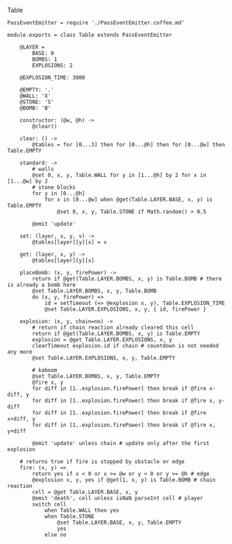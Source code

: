 Table

	PassEventEmitter = require './PassEventEmitter.coffee.md'

	module.exports = class Table extends PassEventEmitter

		@LAYER =
			BASE: 0
			BOMBS: 1
			EXPLOSIONS: 2

		@EXPLOSION_TIME: 3000

		@EMPTY: '.'
		@WALL: 'X'
		@STONE: 'S'
		@BOMB: 'B'

		constructor: (@w, @h) ->
			@clear()

		clear: () ->
			@tables = for [0...3] then for [0...@h] then for [0...@w] then Table.EMPTY

		standard: ->
			# walls
			@set 0, x, y, Table.WALL for y in [1...@h] by 2 for x in [1...@w] by 2
			# stone blocks
			for y in [0...@h]
				for x in [0...@w] when @get(Table.LAYER.BASE, x, y) is Table.EMPTY
					@set 0, x, y, Table.STONE if Math.random() > 0.5

			@emit 'update'

		set: (layer, x, y, v) ->
			@tables[layer][y][x] = v

		get: (layer, x, y) ->
			@tables[layer][y][x]

		placeBomb: (x, y, firePower) ->
			return if @get(Table.LAYER.BOMBS, x, y) is Table.BOMB # there is already a bomb here
			@set Table.LAYER.BOMBS, x, y, Table.BOMB
			do (x, y, firePower) =>
				id = setTimeout (=> @explosion x, y), Table.EXPLOSION_TIME
				@set Table.LAYER.EXPLOSIONS, x, y, { id, firePower }

		explosion: (x, y, chain=no) ->
			# return if chain reaction already cleared this cell
			return if @get(Table.LAYER.BOMBS, x, y) is Table.EMPTY
			explosion = @get Table.LAYER.EXPLOSIONS, x, y
			clearTimeout explosion.id if chain # countdown is not needed any more
			@set Table.LAYER.EXPLOSIONS, x, y, Table.EMPTY

			# kaboom
			@set Table.LAYER.BOMBS, x, y, Table.EMPTY
			@fire x, y
			for diff in [1..explosion.firePower] then break if @fire x-diff, y
			for diff in [1..explosion.firePower] then break if @fire x, y-diff
			for diff in [1..explosion.firePower] then break if @fire x+diff, y
			for diff in [1..explosion.firePower] then break if @fire x, y+diff

			@emit 'update' unless chain # update only after the first explosion

		# returns true if fire is stopped by obstacle or edge
		fire: (x, y) =>
			return yes if x < 0 or x >= @w or y < 0 or y >= @h # edge
			@explosion x, y, yes if @get(1, x, y) is Table.BOMB # chain reaction
			cell = @get Table.LAYER.BASE, x, y
			@emit 'death', cell unless isNaN parseInt cell # player
			switch cell
				when Table.WALL then yes
				when Table.STONE
					@set Table.LAYER.BASE, x, y, Table.EMPTY
					yes
				else no
